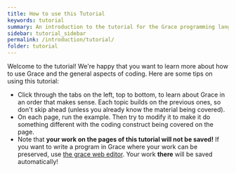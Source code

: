 ```yaml
---
title: How to use this Tutorial
keywords: tutorial
summary: An introduction to the tutorial for the Grace programming language
sidebar: tutorial_sidebar
permalink: /introduction/tutorial/
folder: tutorial
---
```


Welcome to the tutorial! We're happy that you want to learn more about how to use 
Grace and the general aspects of coding. Here are some tips on using this tutorial:   
    
 - Click through the tabs on the left, top to bottom, to learn about Grace in an order that makes sense.
   Each topic builds on the previous ones, so don't skip ahead (unless you already know the material being covered).   
 - On each page, run the example. Then try to modify it to make it do something different with the coding 
   construct being covered on the page.   
 - Note that **your work on the pages of this tutorial will not be saved!** If you want to write a program in Grace 
   where your work can be preserved, use [the grace web editor](http://web.cecs.pdx.edu/~grace/ide/index.html). 
   Your work **there** will be saved automatically!  
      
      


